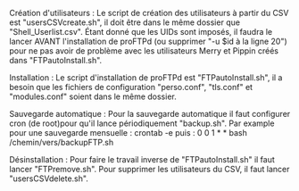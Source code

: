 Création d'utilisateurs :
Le script de création des utilisateurs à partir du CSV est "usersCSVcreate.sh", il doit être dans le même dossier que "Shell_Userlist.csv". Étant donné que les UIDs sont imposés, il faudra le lancer AVANT l'installation de proFTPd (ou supprimer "-u $id à la ligne 20") pour ne pas avoir de problème avec les utilisateurs Merry et Pippin créés dans "FTPautoInstall.sh".

Installation :
Le script d'installation de proFTPd est "FTPautoInstall.sh", il a besoin que les fichiers de configuration "perso.conf", "tls.conf" et "modules.conf" soient dans le même dossier.

Sauvegarde automatique :
Pour la sauvegarde automatique il faut configurer cron (de root)pour qu'il lance périodiquement "backup.sh". Par example pour une sauvegarde mensuelle :
crontab -e
puis :
0 0 1 * * bash /chemin/vers/backupFTP.sh

Désinstallation :
Pour faire le travail inverse de "FTPautoInstall.sh" il faut lancer "FTPremove.sh".
Pour supprimer les utilisateurs du CSV, il faut lancer "usersCSVdelete.sh".
